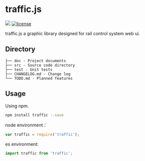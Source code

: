 # traffic.js  

[![](https://img.shields.io/badge/Powered%20by-traffic-brightgreen.svg)](https://github.com/Capolla/traffic)
[![license](https://img.shields.io/badge/license-MIT-blue.svg)](https://github.com/yanhaijing/jslib-base/blob/master/LICENSE)

traffic.js a graphic library designed for rail control system web ui.

## Directory

```
├── doc - Project documents
├── src - Source code directory
├── test - Unit tests
├── CHANGELOG.md - Change log
└── TODO.md - Planned features
```

## Usage 

Using npm.

```bash
npm install traffic --save
```
node environment：

```js
var traffic = require('traffic');
```

es environment:
```js
import traffic from 'traffic';
```





